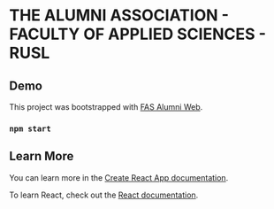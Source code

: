 # THE ALUMNI ASSOCIATION - FACULTY OF APPLIED SCIENCES - RUSL



## Demo

This project was bootstrapped with [FAS Alumni Web](https://modest-lalande-9d9611.netlify.app/).

### `npm start`


## Learn More

You can learn more in the [Create React App documentation](https://facebook.github.io/create-react-app/docs/getting-started).

To learn React, check out the [React documentation](https://reactjs.org/).
